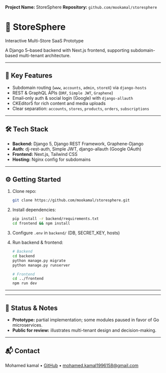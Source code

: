 **Project Name:** StoreSphere
**Repository:** `github.com/mookamal/storesphere`

# 🎯 StoreSphere

Interactive Multi-Store SaaS Prototype

A Django 5–based backend with Next.js frontend, supporting subdomain-based multi-tenant architecture.

---

## 🚀 Key Features

* Subdomain routing (`www`, `accounts`, `admin`, `storeX`) via `django-hosts`
* REST & GraphQL APIs (`DRF`, `Simple JWT`, `Graphene`)
* Email‑only auth & social login (Google) with `django-allauth`
* CKEditor5 for rich content and media uploads
* Clear separation: `accounts`, `stores`, `products`, `orders`, `subscriptions`

---

## 🛠️ Tech Stack

* **Backend:** Django 5, Django REST Framework, Graphene-Django
* **Auth:** dj-rest-auth, Simple JWT, django-allauth (Google OAuth)
* **Frontend:** Next.js, Tailwind CSS
* **Hosting:** Nginx config for subdomains

---

## ⚙️ Getting Started

1. Clone repo:

   ```bash
   git clone https://github.com/mookamal/storesphere.git
   ```
2. Install dependencies:

   ```bash
   pip install -r backend/requirements.txt
   cd frontend && npm install
   ```
3. Configure `.env` in `backend/` (DB, SECRET\_KEY, hosts)
4. Run backend & frontend:

   ```bash
   # Backend
   cd backend
   python manage.py migrate
   python manage.py runserver

   # Frontend
   cd ../frontend
   npm run dev
   ```

---

---

## 🛑 Status & Notes

* **Prototype:** partial implementation; some modules paused in favor of Go microservices.
* **Public for review:** illustrates multi-tenant design and decision-making.

---

## 📬 Contact

Mohamed kamal • [GitHub](https://github.com/mookamal) • mohamed.kamal1996158@gmail.com
